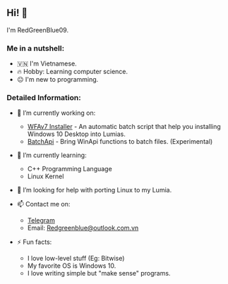 ## Hi! 👋

I'm RedGreenBlue09.

### Me in a nutshell:

  - 🇻🇳 I'm Vietnamese.
  - 🔥 Hobby: Learning computer science.
  - 😐 I'm new to programming.

### Detailed Information:

- 🔭 I’m currently working on:

  - [WFAv7 Installer](https://github.com/RedGreenBlue09/WFAv7_Installer) - An automatic batch script that help you installing Windows 10 Desktop into Lumias.
  - [BatchApi](https://github.com/RedGreenBlue09/BatchApi) - Bring WinApi functions to batch files. (Experimental)
  
- 🌱 I’m currently learning:

  - C++ Programming Language
  - Linux Kernel

- 🤔 I’m looking for help with porting Linux to my Lumia.
- 📫 Contact me on:
  - [Telegram](https://t.me/RedGreenBlue123)
  - Email: Redgreenblue@outlook.com.vn
- ⚡ Fun facts:

  - I love low-level stuff (Eg: Bitwise)
  - My favorite OS is Windows 10.
  - I love writing simple but "make sense" programs.
  
